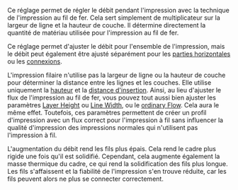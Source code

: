 Ce réglage permet de régler le débit pendant l'impression avec la technique de l'impression au fil de fer. Cela sert simplement de multiplicateur sur la largeur de ligne et la hauteur de couche. Il détermine directement la quantité de matériau utilisée pour l'impression au fil de fer.

Ce réglage permet d'ajuster le débit pour l'ensemble de l'impression, mais le débit peut également être ajusté séparément pour les [parties horizontales](wireframe_flow_flat.md) ou les [connexions](wireframe_flow_connection.md).

L'impression filaire n'utilise pas la largeur de ligne ou la hauteur de couche pour déterminer la distance entre les lignes et les couches. Elle utilise uniquement la [hauteur](wireframe_height.md) et la [distance d'insertion](wireframe_roof_inset.md). Ainsi, au lieu d'ajuster le flux de l'impression au fil de fer, vous pouvez tout aussi bien ajuster les paramètres [Layer Height](../resolution/layer_height.md) ou [Line Width](../resolution/line_width.md), ou le [ordinary Flow](../material/material_flow.md). Cela aura le même effet. Toutefois, ces paramètres permettent de créer un profil d'impression avec un flux correct pour l'impression à fil sans influencer la qualité d'impression des impressions normales qui n'utilisent pas l'impression à fil.

L'augmentation du débit rend les fils plus épais. Cela rend le cadre plus rigide une fois qu'il est solidifié. Cependant, cela augmente également la masse thermique du cadre, ce qui rend la solidification des fils plus longue. Les fils s'affaissent et la fiabilité de l'impression s'en trouve réduite, car les fils peuvent alors ne plus se connecter correctement.
